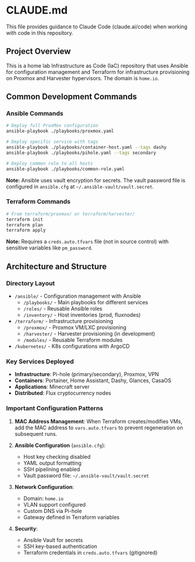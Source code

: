 # CLAUDE.md

This file provides guidance to Claude Code (claude.ai/code) when working with code in this repository.

## Project Overview

This is a home lab Infrastructure as Code (IaC) repository that uses Ansible for configuration management and Terraform for infrastructure provisioning on Proxmox and Harvester hypervisors. The domain is `home.io`.

## Common Development Commands

### Ansible Commands

```bash
# Deploy full ProxMox configuration
ansible-playbook ./playbooks/proxmox.yaml

# Deploy specific service with tags
ansible-playbook ./playbooks/container-host.yaml --tags dashy
ansible-playbook ./playbooks/pihole.yaml --tags secondary

# Deploy common role to all hosts
ansible-playbook ./playbooks/common-role.yaml
```

**Note:** Ansible uses vault encryption for secrets. The vault password file is configured in `ansible.cfg` at `~/.ansible-vault/vault.secret`.

### Terraform Commands

```bash
# From terraform/proxmox/ or terraform/harvester/
terraform init
terraform plan
terraform apply
```

**Note:** Requires a `creds.auto.tfvars` file (not in source control) with sensitive variables like `pm_password`.

## Architecture and Structure

### Directory Layout
- `/ansible/` - Configuration management with Ansible
  - `/playbooks/` - Main playbooks for different services
  - `/roles/` - Reusable Ansible roles
  - `/inventory/` - Host inventories (prod, fluxnodes)
- `/terraform/` - Infrastructure provisioning
  - `/proxmox/` - Proxmox VM/LXC provisioning
  - `/harvester/` - Harvester provisioning (in development)
  - `/modules/` - Reusable Terraform modules
- `/kubernetes/` - K8s configurations with ArgoCD

### Key Services Deployed
- **Infrastructure**: Pi-hole (primary/secondary), Proxmox, VPN
- **Containers**: Portainer, Home Assistant, Dashy, Glances, CasaOS
- **Applications**: Minecraft server
- **Distributed**: Flux cryptocurrency nodes

### Important Configuration Patterns

1. **MAC Address Management**: When Terraform creates/modifies VMs, add the MAC address to `vars.auto.tfvars` to prevent regeneration on subsequent runs.

2. **Ansible Configuration** (`ansible.cfg`):
   - Host key checking disabled
   - YAML output formatting
   - SSH pipelining enabled
   - Vault password file: `~/.ansible-vault/vault.secret`

3. **Network Configuration**:
   - Domain: `home.io`
   - VLAN support configured
   - Custom DNS via Pi-hole
   - Gateway defined in Terraform variables

4. **Security**:
   - Ansible Vault for secrets
   - SSH key-based authentication
   - Terraform credentials in `creds.auto.tfvars` (gitignored)